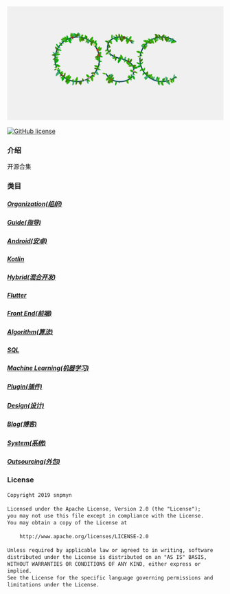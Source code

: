 <div align=center><img src="https://github.com/snpmyn/OpenSourceCollection/raw/master/image.png"/></div>

[![GitHub license](https://img.shields.io/badge/license-Apache%20License%202.0-blue.svg?style=flat)](https://www.apache.org/licenses/LICENSE-2.0)

### 介绍
开源合集

### 类目
##### [Organization(组织)](https://github.com/snpmyn/OpenSourceCollection/blob/master/ORGANIZATION.md)
##### [Guide(指导)](https://github.com/snpmyn/OpenSourceCollection/blob/master/GUIDE.md)
##### [Android(安卓)](https://github.com/snpmyn/OpenSourceCollection/blob/master/ANDROID.md)
##### [Kotlin](https://github.com/snpmyn/OpenSourceCollection/blob/master/KOTLIN.md)
##### [Hybrid(混合开发)](https://github.com/snpmyn/OpenSourceCollection/blob/master/HYBRID.md)
##### [Flutter](https://github.com/snpmyn/OpenSourceCollection/blob/master/FLUTTER.md)
##### [Front End(前端)](https://github.com/snpmyn/OpenSourceCollection/blob/master/FRONT_END.md)
##### [Algorithm(算法)](https://github.com/snpmyn/OpenSourceCollection/blob/master/ALGORITHM.md)
##### [SQL](https://github.com/snpmyn/OpenSourceCollection/blob/master/SQL.md)
##### [Machine Learning(机器学习)](https://github.com/snpmyn/OpenSourceCollection/blob/master/MACHINE_LEARNING.md)
##### [Plugin(插件)](https://github.com/snpmyn/OpenSourceCollection/blob/master/PLUGIN.md)
##### [Design(设计)](https://github.com/snpmyn/OpenSourceCollection/blob/master/DESIGN.md)
##### [Blog(博客)](https://github.com/snpmyn/OpenSourceCollection/blob/master/BLOG.md)
##### [System(系统)](https://github.com/snpmyn/OpenSourceCollection/blob/master/SYSTEM.md)
##### [Outsourcing(外包)](https://github.com/snpmyn/OpenSourceCollection/blob/master/OUTSOURCING.md)

### License
```
Copyright 2019 snpmyn

Licensed under the Apache License, Version 2.0 (the "License");
you may not use this file except in compliance with the License.
You may obtain a copy of the License at

    http://www.apache.org/licenses/LICENSE-2.0

Unless required by applicable law or agreed to in writing, software
distributed under the License is distributed on an "AS IS" BASIS,
WITHOUT WARRANTIES OR CONDITIONS OF ANY KIND, either express or implied.
See the License for the specific language governing permissions and
limitations under the License.
```

